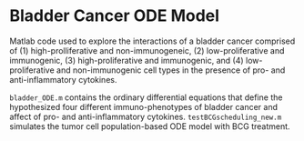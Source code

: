 # Bladder Cancer ODE Model

Matlab code used to explore the interactions of a bladder cancer comprised of (1) high-prolliferative and non-immunogeneic, (2) low-proliferative and immunogenic, (3) high-proliferative and immunogenic, and (4) low-proliferative and non-immunogenic cell types in the presence of pro- and anti-inflammatory cytokines.

`bladder_ODE.m` contains the ordinary differential equations that define the hypothesized four different immuno-phenotypes of bladder cancer and affect of pro- and anti-inflammatory cytokines. `testBCGscheduling_new.m` simulates the tumor cell population-based ODE model with BCG treatment. 

